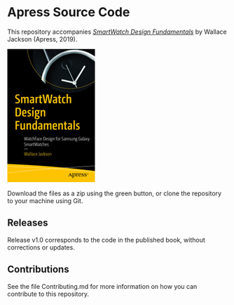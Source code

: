 # Apress Source Code

This repository accompanies [*SmartWatch Design Fundamentals*](https://www.apress.com/9781484243688) by Wallace Jackson (Apress, 2019).

[comment]: #cover
![Cover image](9781484243688.jpg)

Download the files as a zip using the green button, or clone the repository to your machine using Git.

## Releases

Release v1.0 corresponds to the code in the published book, without corrections or updates.

## Contributions

See the file Contributing.md for more information on how you can contribute to this repository.